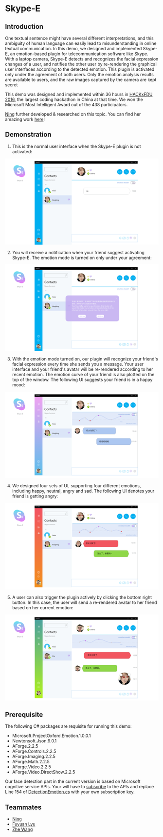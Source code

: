 # Skype-E

## Introduction

One textual sentence might have several different interpretations, and this ambiguity of human language can easily lead to misunderstanding in online textual communication. In this demo, we designed and implemented Skype-E, an emotion-based plugin for telecommunication software like Skype. With a laptop camera, Skype-E detects and recognizes the facial expression changes of a user, and notifies the other user by re-rendering the graphical user interfaces according to the detected emotion. This plugin is activated only under the agreement of both users. Only the emotion analysis results are available to users, and the raw images captured by the camera are kept secret

This demo was designed and implemented within 36 hours in [HACKxFDU 2016](https://www.hackx.org/projects/6), the largest coding hackathon in China at that time. We won the Microsoft Most Intelligent Award out of the 438 participators. 

[Ning](http://ning.design/) further developed & researched on this topic. You can find her amazing work [here](http://ning.design/CE.html)!

## Demonstration

1. This is the normal user interface when the Skype-E plugin is not activated:

![](./images/1.png)

2. You will receive a notification when your friend suggest activating Skype-E. The emotion mode is turned on only under your agreement:

![](./images/2.png)

3. With the emotion mode turned on, our plugin will recognize your friend's facial expression every time she sends you a message. Your user interface and your friend's avatar will be re-rendered according to her recent emotion. The emotion curve of your friend is also plotted on the top of the window. The following UI suggests your friend is in a happy mood:

![](./images/3.png)

4. We designed four sets of UI, supporting four different emotions, including happy, neutral, angry and sad. The following UI denotes your friend is getting angry:

![](./images/4.png)

5. A user can also trigger the plugin actively by clicking the bottom right button. In this case, the user will send a re-rendered avatar to her friend based on her current emotion:

![](./images/5.png)


## Prerequisite

The following C# packages are requisite for running this demo: 

* Microsoft.ProjectOxford.Emotion.1.0.0.1
* Newtonsoft.Json.9.0.1
* AForge.2.2.5
* AForge.Controls.2.2.5
* AForge.Imaging.2.2.5
* AForge.Math.2.2.5
* AForge.Video.2.2.5
* AForge.Video.DirectShow.2.2.5

Our face detection part in the current version is based on Microsoft cognitive service APIs. Your will have to [subscribe](https://azure.microsoft.com/en-us/try/cognitive-services/my-apis/) to the APIs and replace Line 154 of [DetectionEmotion.cs](./demo/DetectionEmotion.cs) with your own subscription key.


## Teammates

* [Ning](http://ning.design/)
* [Fuyuan Lyu](https://github.com/silentspring2)
* [Zhe Wang](https://github.com/xizeroplus)


